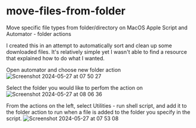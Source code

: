 # move-files-from-folder
Move specific file types from folder/directory on MacOS Apple Script and Automator - folder actions

I created this in an attempt to automatically sort and clean up some downloaded files.
It's relatively simple yet I wasn't able to find a resource that explained how to do what I wanted.

Open automator and choose new folder action
![Screenshot 2024-05-27 at 07 50 27](https://github.com/kevinrkirby/move-files-from-folder/assets/6035483/181c83a8-0e12-4069-82b0-af0245a2210d)

Select the folder you would like to perfom the action on
![Screenshot 2024-05-27 at 08 06 36](https://github.com/kevinrkirby/move-files-from-folder/assets/6035483/f2edd395-51a8-4658-a832-1a1625597948)

From the actions on the left, select Utilities - run shell script, and add it to the folder action to run when a file is added to the folder you specify in the script. 
![Screenshot 2024-05-27 at 07 53 08](https://github.com/kevinrkirby/move-files-from-folder/assets/6035483/117bd1b3-182c-43d6-9642-1041bf1e9a8a)
